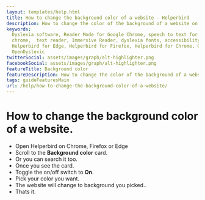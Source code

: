 ```yaml
---
layout: templates/help.html
title: How to change the background color of a website - Helperbird
description: How to change the color of the background of a website on Safrai, Chrome, Firefox or Edge.
keywords:
  Dyslexia software, Reader Mode for Google Chrome, speech to text for chrome, Text to speech for
  chrome,  text reader, Immersive Reader, dyslexia fonts, accessibility software, dyslexia software,
  Helperbird for Edge, Helperbird for Firefox, Helperbird for Chrome, Opendyslexic for Chrome,
  OpenDyslexic
twitterSocial: assets/images/graph/alt-highlighter.png
facebookSocial: assets/images/graph/alt-highlighter.png
featureTitle: Background color
featureDescription: How to change the color of the background of a website on Safrai, Chrome, Firefox or Edge.
tags: guideFeaturesMain
url: /help/how-to-change-the-background-color-of-a-website/
---
```



# How to change the background color of a website.
- Open Helperbird on Chrome, Firefox or Edge
- Scroll to the **Background color** card.
- Or you can search it too.
- Once you see the card.
- Toggle the on/off switch to **On**.
- Pick your color you want.
- The website will change to background you picked..
- Thats it.
